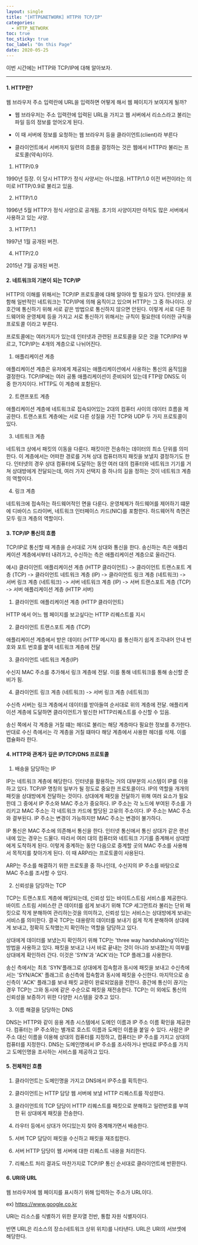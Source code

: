 ```yaml
---
layout: single
title: "[HTTP&NETWORK] HTTP와 TCP/IP"
categories:
  - HTTP_NETWORK
toc: true
toc_sticky: true
toc_label: "On this Page"
date: 2020-05-25
---
```






이번 시간에는 HTTP와 TCP/IP에 대해 알아보자.



-----------

#### 1. HTTP란?

웹 브라우저 주소 입력란에 URL을 입력하면 어떻게 해서 웹 페이지가 보여지게 될까?

- 웹 브라우저는 주소 입력란에 입력된 URL을 가지고 웹 서버에서 리소스라고 불리는 파일 등의 정보를 얻어오게 된다.
- 이 때 서버에 정보를 요청하는 웹 브라우저 등을 클라이언트(client)라 부른다

- 클라이언트에서 서버까지 일련의 흐름을 결정하는 것은 웹에서 HTTP라 불리는 프로토콜(약속)이다.



1) HTTP/0.9

1990년 등장.  이 당시 HTTP가 정식 사양서는 아니었음.  HTTP/1.0 이전 버전이라는 의미로 HTTP/0.9로 불리고 있음.

2) HTTP/1.0

1996년 5월 HTTP가 정식 사양으로 공개됨.  초기의 사양이지만 아직도 많은 서버에서 사용하고 있는 사양.

3) HTTP/1.1

1997년 1월 공개된 버전.

4) HTTP/2.0

2015년 7월 공개된 버전.   



#### 2. 네트워크의 기본이 되는 TCP/IP

HTTP의 이해를 위해서는 TCP/IP 프로토콜에 대해 알아야 할 필요가 있다.  인터넷을 포함해 일반적인 네트워크는 TCP/IP에 의해 움직이고 있으며 HTTP는 그 중 하나이다.  상호간에 통신하기 위해 서로 같은 방법으로 통신하지 않으면 안된다.  이렇게 서로 다른 하드웨어와 운영체제 등을 가지고 서로 통신하기 위해서는 규칙이 필요한데 이러한 규칙을 프로토콜 이라고 부른다.



프로토콜에는 여러가지가 있는데 인터넷과 관련된 프로토콜을 모은 것을 TCP/IP라 부르고, TCP/IP는 4개의 계층으로 나뉘어진다.

1) 애플리케이션 계층

애플리케이션 계층은 유저에게 제공되는 애플리케이션에서 사용하는 통신의 움직임을 결정한다.  TCP/IP에는 여러 공통 애플리케이션이 준비되어 있는데 FTP랑 DNS도 이 중 한가지이다.  HTTP도 이 계층에 포함된다.

2) 트랜프포트 계층

애플리케이션 계층에 네트워크로 접속되어있는 2대의 컴퓨터 사이의 데이터 흐름을 제공한다.  트랜스포트 계층에는 서로 다른 성질을 가진 TCP와 UDP 두 가지 프로토콜이 있다.

3) 네트워크 계층

네트워크 상에서 패킷의 이동을 다룬다.  패킷이란 전송하는 데이터의 최소 단위를 의미한다.   이 계층에서는 어떠한 경로를 거쳐 상대 컴퓨터까지 패킷을 보낼지 결정하기도 한다.  인터넷의 경우 상대 컴퓨터에 도달하는 동안 여러 대의 컴퓨터와 네트워크 기기를 거쳐 상대방에게 전달되는데, 여러 가지 선택지 중 하나의 길을 정하는 것이 네트워크 계층의 역할이다.

4) 링크 계층

네트워크에 접속하는 하드웨어적인 면을 다룬다.  운영체제가 하드웨어를 제어하기 떄문에 디바이스 드라이버, 네트워크 인터페이스 카드(NIC)를 포함한다.  하드웨어적 측면은 모두 링크 계층의 역할이다.



#### 3. TCP/IP 통신의 흐름

TCP/IP로 통신할 때 계층을 순서대로 거쳐 상대와 통신을 한다.  송신하는 측은 애플리케이션 계층에서부터 내려가고, 수신하는 측은 애플리케이션 계층으로 올라간다.

예시)  클라이언트 애플리케이션 계층 (HTTP 클라이언트) -> 클라이언트 트랜스포트 계층 (TCP) -> 클라이언트 네트워크 계층 (IP) -> 클라이언트 링크 계층 (네트워크) -> 서버 링크 계층 (네트워크) -> 서버 네트워크 계층 (IP) -> 서버 트랜스포트 계층 (TCP) -> 서버 애플리케이션 계층 (HTTP 서버)

1) 클라이언트 애플리케이션 계층 (HTTP 클라이언트)

HTTP 에서 어느 웹 페이지를 보고싶다는 HTTP 리퀘스트를 지시

2) 클라이언트 트랜스포트 계층 (TCP)

애플리케이션 계층에서 받은 데이터 (HTTP 메시지) 를 통신하기 쉽게 조각내어 안내 번호와 포트 번호를 붙여 네트워크 계층에 전달

3) 클라이언트 네트워크 계층(IP)

수신지 MAC 주소를 추가해서 링크 계층에 전달.  이를 통해 네트워크를 통해 송신할 준비가 됨.

4) 클라이언트 링크 계층 (네트워크) -> 서버 링크 계층 (네트워크)

수신측 서버는 링크 계층에서 데이터를 받아들여 순서대로 위의 계층에 전달.  애플리케이션 계층에 도달하면 클라이언트가 발신한 HTTP리퀘스트를 수신할 수 있음.

송신 쪽에서 각 계층을 거칠 떄는 헤더로 불리는 해당 계층마다 필요한 정보를 추가한다.   반대로 수신 측에서는 각 계층을 거칠 떄마다 해당 계층에서 사용한 헤더를 삭제.  이를 캡슐화라 한다.



#### 4. HTTP와 관계가 깊은 IP/TCP/DNS 프로토콜

1) 배송을 담당하는 IP

IP는 네트워크 계층에 해당한다.  인터넷을 활용하는 거의 대부분의 시스템이 IP를 이용하고 있다.  TCP/IP 명칭의 일부가 될 정도로 중요한 프로토콜이다.  IP의 역할을 개개의 패킷을 상대방에게 전달하는 것이다.  상대에게 패킷을 전달하기 위해 여러 요소가 필요한데 그 중에서 IP 주소와 MAC 주소가 중요하다.  IP 주소는 각 노드에 부여된 주소를 가리키고 MAC 주소는 각 네트워크 카드에 할당된 고유의 주소이다.  IP 주소는 MAC 주소와 결부된다.  IP 주소는 변경이 가능하지만 MAC 주소는 변경이 불가하다.

IP 통신은 MAC 주소에 의존해서 통신을 한다.  인터넷 통신에서 통신 상대가 같은 랜선 내에 있는 경우는 드물다.  따라서 여러 대의 컴퓨터와 네트워크 기기를 중계해서 상대방에게 도착하게 된다.  이렇게 중계하는 동안 다음으로 중계할 곳의 MAC 주소를 사용해서 목적지를 찾아가게 된다.  이 때 ARP라는 프로토콜이 사용된다.

ARP는 주소를 해결하기 위한 프로토콜 중 하나인데, 수신지의 IP 주소를 바탕으로 MAC 주소를 조사할 수 있다.

2) 신뢰성을 담당하는 TCP

TCP는 트랜스포트 계층에 해당되는데, 신뢰성 있는 바이트스트림 서비스를 제공한다.  바이트 스트림 서비스란 큰 데이터를 쉽게 보내기 위해 TCP 세그먼트라 불리는 단위 패킷으로 작게 분해하여 관리하는것을 의미하고, 신뢰성 있는 서비스는 상대방에게 보내는 서비스를 의미한다.  결국 TCP는 대용량의 데이터를 보내기 쉽게 작게 분해하여 상대에게 보내고, 정확히 도착했는지 확인하는 역할을 담당하고 있다.

상대에게 데이터를 보냈는지 확인하기 위해 TCP는 'three way handshaking'이라는 방법을 사용하고 있다.  패킷을 보내고 나서 바로 끝내는 것이 아니라 보내졌는지 여부를 상대에게 확인하러 간다.  이것은 'SYN'과 'ACK'라는 TCP 플래그를 사용한다.

송신 측에서는 최초 'SYN'플래그로 상대에게 접속함과 동시에 패킷을 보내고 수신측에서는 'SYN/ACK' 플래그르 송신측에 접속함과 동시에 패킷을 수신한다.  마지막으로 송신측이 'ACK' 플래그를 보내 패킷 교환이 완료되었음을 전한다.  중간에 통신이 끊기는 경우 TCP는 그와 동시에 같은 수순으로 패킷을 재전송한다.  TCP는 이 외에도 통신의 신뢰성을 보증하기 위한 다양한 시스템을 갖추고 있다.

3) 이름 해결을 담당하는 DNS

DNS는 HTTP와 같이 응용 계층 시스템에서 도메인 이름과 IP 주소 이름 확인을 제공한다.  컴퓨터는 IP 주소와는 별개로 호스트 이름과 도메인 이름을 붙일 수 있다.  사람은 IP 주소 대신 이름을 이용해 상대의 컴퓨터를 지정하고, 컴퓨터는 IP 주소를 가지고 상대의 컴퓨터를 지정한다.  DNS는 도메인명에서 IP 주소를 조사하거나 반대로 IP주소를 가지고 도메인명을 조사하는 서비스를 제공하고 있다.



#### 5. 전체적인 흐름

1) 클라이언트는 도메인명을 가지고 DNS에서 IP주소를 획득한다.

2) 클라이언트는 HTTP 담당 웹 서버에 보낼 HTTP 리퀘스트를 작성한다.

3) 클라이언트의 TCP 담당이 HTTP 리퀘스트를 패킷으로 분해하고 일련번호를 부여한 뒤 상대에게 패킷을 전송한다.

4) 라우터 등에서 상대가 어디있는지 찾아 중계해가면서 배송한다.

5) 서버 TCP 담당이 패킷을 수신하고 패킷을 재조립한다.

6) 서버 HTTP 담당이 웹 서버에 대한 리퀘스트 내용을 처리한다.

7) 리퀘스트 처리 결과도 마찬가지로 TCP/IP 통신 순서대로 클라이언트에 반환한다.



#### 6. URI와 URL

웹 브라우저에 웹 페이지를 표시하기 위해 입력하는 주소가 URL이다.

ex) https://www.google.co.kr

URI는 리소스를 식별하기 위한 문자열 전반, 통합 자원 식별자이다.  

반면 URL은 리소스의 장소(네트워크 상위 위치)를 나타낸다.  URL은 URI의 서브셋에 해당한다.













